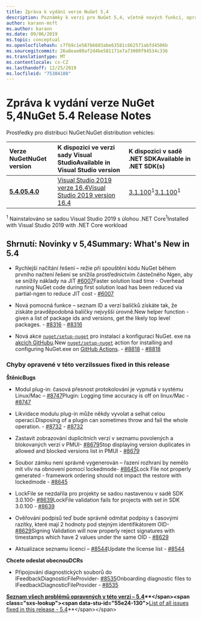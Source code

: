 ```yaml
---
title: Zpráva k vydání verze NuGet 5,4
description: Poznámky k verzi pro NuGet 5,4, včetně nových funkcí, oprav chyb a chcete odeslat obecnou.
author: karann-msft
ms.author: karann
ms.date: 09/06/2019
ms.topic: conceptual
ms.openlocfilehash: c7fb9c1e587b6603abe63581c662571abfd4506b
ms.sourcegitcommit: 26a8eae00af2d4be581171e7a73009f94534c336
ms.translationtype: MT
ms.contentlocale: cs-CZ
ms.lasthandoff: 12/25/2019
ms.locfileid: "75384108"
---
```

# <a name="nuget-54-release-notes"></a><span data-ttu-id="55e24-103">Zpráva k vydání verze NuGet 5,4</span><span class="sxs-lookup"><span data-stu-id="55e24-103">NuGet 5.4 Release Notes</span></span>

<span data-ttu-id="55e24-104">Prostředky pro distribuci NuGet:</span><span class="sxs-lookup"><span data-stu-id="55e24-104">NuGet distribution vehicles:</span></span>

| <span data-ttu-id="55e24-105">Verze NuGet</span><span class="sxs-lookup"><span data-stu-id="55e24-105">NuGet version</span></span> | <span data-ttu-id="55e24-106">K dispozici ve verzi sady Visual Studio</span><span class="sxs-lookup"><span data-stu-id="55e24-106">Available in Visual Studio version</span></span>| <span data-ttu-id="55e24-107">K dispozici v sadě .NET SDK</span><span class="sxs-lookup"><span data-stu-id="55e24-107">Available in .NET SDK(s)</span></span>|
|:---|:---|:---|
| [<span data-ttu-id="55e24-108">**5.4.0**</span><span class="sxs-lookup"><span data-stu-id="55e24-108">**5.4.0**</span></span>](https://nuget.org/downloads) | [<span data-ttu-id="55e24-109">Visual Studio 2019 verze 16,4</span><span class="sxs-lookup"><span data-stu-id="55e24-109">Visual Studio 2019 version 16.4</span></span>](https://visualstudio.microsoft.com/downloads/) | <span data-ttu-id="55e24-110">[3.1.100](https://dotnet.microsoft.com/download/dotnet-core/3.1)<sup>1</sup></span><span class="sxs-lookup"><span data-stu-id="55e24-110">[3.1.100](https://dotnet.microsoft.com/download/dotnet-core/3.1)<sup>1</sup></span></span> |

<span data-ttu-id="55e24-111"><sup>1</sup> Nainstalováno se sadou Visual Studio 2019 s úlohou .NET Core</span><span class="sxs-lookup"><span data-stu-id="55e24-111"><sup>1</sup>Installed with Visual Studio 2019 with .NET Core workload</span></span>

## <a name="summary-whats-new-in-54"></a><span data-ttu-id="55e24-112">Shrnutí: Novinky v 5,4</span><span class="sxs-lookup"><span data-stu-id="55e24-112">Summary: What's New in 5.4</span></span>

* <span data-ttu-id="55e24-113">Rychlejší načítání řešení – režie při spouštění kódu NuGet během prvního načtení řešení se snížila prostřednictvím částečného Ngen, aby se snížily náklady na JIT [#6007](https://github.com/NuGet/Home/issues/6007)</span><span class="sxs-lookup"><span data-stu-id="55e24-113">Faster solution load time - Overhead running NuGet code during first solution load has been reduced via partial-ngen to reduce JIT cost - [#6007](https://github.com/NuGet/Home/issues/6007)</span></span>

* <span data-ttu-id="55e24-114">Nová pomocná funkce – seznam ID a verzí balíčků získáte tak, že získáte pravděpodobná balíčky nejvyšší úrovně.</span><span class="sxs-lookup"><span data-stu-id="55e24-114">New helper function - given a list of package ids and versions, get the likely top level packages.</span></span><span data-ttu-id="55e24-115"> - [#8316](https://github.com/NuGet/Home/issues/8316)</span><span class="sxs-lookup"><span data-stu-id="55e24-115"> - [#8316](https://github.com/NuGet/Home/issues/8316)</span></span>

* <span data-ttu-id="55e24-116">Nová akce [`nuget/setup-nuget`](https://github.com/marketplace/actions/setup-nuget-exe-for-use-with-actions) pro instalaci a konfiguraci NuGet. exe na [akcích GitHubu](https://github.com/features/actions).</span><span class="sxs-lookup"><span data-stu-id="55e24-116">New [`nuget/setup-nuget`](https://github.com/marketplace/actions/setup-nuget-exe-for-use-with-actions) action for installing and configuring NuGet.exe on [GitHub Actions](https://github.com/features/actions).</span></span><span data-ttu-id="55e24-117"> - [#8818](https://github.com/NuGet/Home/issues/8818)</span><span class="sxs-lookup"><span data-stu-id="55e24-117"> - [#8818](https://github.com/NuGet/Home/issues/8818)</span></span>

### <a name="issues-fixed-in-this-release"></a><span data-ttu-id="55e24-118">Chyby opravené v této verzi</span><span class="sxs-lookup"><span data-stu-id="55e24-118">Issues fixed in this release</span></span>

<span data-ttu-id="55e24-119">**Štěnic**</span><span class="sxs-lookup"><span data-stu-id="55e24-119">**Bugs**</span></span>

* <span data-ttu-id="55e24-120">Modul plug-in: časová přesnost protokolování je vypnutá v systému Linux/Mac – [#8747](https://github.com/NuGet/Home/issues/8747)</span><span class="sxs-lookup"><span data-stu-id="55e24-120">Plugin: Logging time accuracy is off on linux/Mac - [#8747](https://github.com/NuGet/Home/issues/8747)</span></span>

* <span data-ttu-id="55e24-121">Likvidace modulu plug-in může někdy vyvolat a selhat celou operaci.</span><span class="sxs-lookup"><span data-stu-id="55e24-121">Disposing of a plugin can sometimes throw and fail the whole operation.</span></span><span data-ttu-id="55e24-122"> - [#8732](https://github.com/NuGet/Home/issues/8732)</span><span class="sxs-lookup"><span data-stu-id="55e24-122"> - [#8732](https://github.com/NuGet/Home/issues/8732)</span></span>

* <span data-ttu-id="55e24-123">Zastavit zobrazování duplicitních verzí v seznamu povolených a blokovaných verzí v PMUI- [#8679](https://github.com/NuGet/Home/issues/8679)</span><span class="sxs-lookup"><span data-stu-id="55e24-123">Stop displaying version duplicates in allowed and blocked versions list in PMUI - [#8679](https://github.com/NuGet/Home/issues/8679)</span></span>

* <span data-ttu-id="55e24-124">Soubor zámku není správně vygenerován – řazení rozhraní by nemělo mít vliv na obnovení pomocí lockedmode- [#8645](https://github.com/NuGet/Home/issues/8645)</span><span class="sxs-lookup"><span data-stu-id="55e24-124">Lock File not properly generated - framework ordering should not impact the restore with lockedmode - [#8645](https://github.com/NuGet/Home/issues/8645)</span></span>

* <span data-ttu-id="55e24-125">LockFile se nezdařila pro projekty se sadou <RuntimeIdentifiers> nastavenou v sadě SDK 3.0.100- [#8639](https://github.com/NuGet/Home/issues/8639)</span><span class="sxs-lookup"><span data-stu-id="55e24-125">LockFile validation fails for projects with <RuntimeIdentifiers> set in SDK 3.0.100 - [#8639](https://github.com/NuGet/Home/issues/8639)</span></span>

* <span data-ttu-id="55e24-126">Ověřování podpisů teď bude správně odmítat podpisy s časovými razítky, které mají 2 hodnoty pod stejným identifikátorem OID- [#8629](https://github.com/NuGet/Home/issues/8629)</span><span class="sxs-lookup"><span data-stu-id="55e24-126">Signing Validation will now properly reject signatures with timestamps which have 2 values under the same OID - [#8629](https://github.com/NuGet/Home/issues/8629)</span></span>

* <span data-ttu-id="55e24-127">Aktualizace seznamu licencí – [#8544](https://github.com/NuGet/Home/issues/8544)</span><span class="sxs-lookup"><span data-stu-id="55e24-127">Update the license list - [#8544](https://github.com/NuGet/Home/issues/8544)</span></span>

<span data-ttu-id="55e24-128">**Chcete odeslat obecnou**</span><span class="sxs-lookup"><span data-stu-id="55e24-128">**DCRs**</span></span>

* <span data-ttu-id="55e24-129">Připojování diagnostických souborů do IFeedbackDiagnosticFileProvider- [#8535](https://github.com/NuGet/Home/issues/8535)</span><span class="sxs-lookup"><span data-stu-id="55e24-129">Onboarding diagnostic files to IFeedbackDiagnosticFileProvider - [#8535](https://github.com/NuGet/Home/issues/8535)</span></span>

<span data-ttu-id="55e24-130">**[Seznam všech problémů opravených v této verzi – 5,4](https://github.com/nuget/home/issues?q=is%3Aissue+is%3Aclosed+milestone%3A%225.4")**</span><span class="sxs-lookup"><span data-stu-id="55e24-130">**[List of all issues fixed in this release - 5.4](https://github.com/nuget/home/issues?q=is%3Aissue+is%3Aclosed+milestone%3A%225.4")**</span></span>
